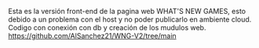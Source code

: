 Esta es la versión front-end de la pagina web WHAT'S NEW GAMES, esto debido a un problema con el host y no poder publicarlo en ambiente cloud.
Codigo con conexión con db y creación de los mudulos web.
https://github.com/AlSanchez21/WNG-V2/tree/main